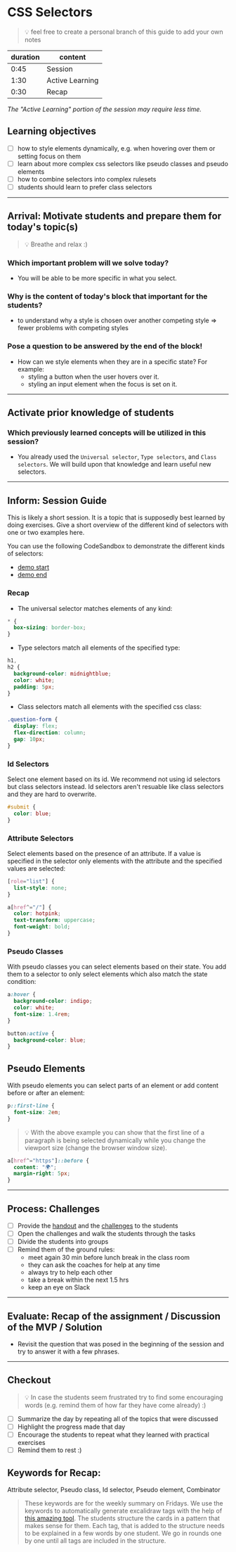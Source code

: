 # CSS Selectors

> 💡 feel free to create a personal branch of this guide to add your own notes

| duration | content         |
| -------- | --------------- |
| 0:45     | Session         |
| 1:30     | Active Learning |
| 0:30     | Recap           |

_The "Active Learning" portion of the session may require less time._

## Learning objectives

- [ ] how to style elements dynamically, e.g. when hovering over them or setting focus on them
- [ ] learn about more complex css selectors like pseudo classes and pseudo elements
- [ ] how to combine selectors into complex rulesets
- [ ] students should learn to prefer class selectors

---

## Arrival: Motivate students and prepare them for today's topic(s)

> 💡 Breathe and relax :)

### Which important problem will we solve today?

- You will be able to be more specific in what you select.

### Why is the content of today's block that important for the students?

- to understand why a style is chosen over another competing style => fewer problems with competing
  styles

### Pose a question to be answered by the end of the block!

- How can we style elements when they are in a specific state? For example:
  - styling a button when the user hovers over it.
  - styling an input element when the focus is set on it.

---

## Activate prior knowledge of students

### Which previously learned concepts will be utilized in this session?

- You already used the `Universal selector`, `Type selectors`, and `Class selectors`. We will build
  upon that knowledge and learn useful new selectors.

---

## Inform: Session Guide

This is likely a short session. It is a topic that is supposedly best learned by doing exercises.
Give a short overview of the different kind of selectors with one or two examples here.

You can use the following CodeSandbox to demonstrate the different kinds of selectors:

- [demo start](https://codesandbox.io/s/github/neuefische/web-exercises/tree/main/sessions/css-selectors/demo-start)
- [demo end](https://codesandbox.io/s/github/neuefische/web-exercises/tree/main/sessions/css-selectors/demo-end)

### Recap

- The universal selector matches elements of any kind:

```css
* {
  box-sizing: border-box;
}
```

- Type selectors match all elements of the specified type:

```css
h1,
h2 {
  background-color: midnightblue;
  color: white;
  padding: 5px;
}
```

- Class selectors match all elements with the specified css class:

```css
.question-form {
  display: flex;
  flex-direction: column;
  gap: 10px;
}
```

### Id Selectors

Select one element based on its id. We recommend not using id selectors but class selectors instead.
Id selectors aren't resuable like class selectors and they are hard to overwrite.

```css
#submit {
  color: blue;
}
```

### Attribute Selectors

Select elements based on the presence of an attribute. If a value is specified in the selector only
elements with the attribute and the specified values are selected:

```css
[role="list"] {
  list-style: none;
}
```

```css
a[href^="/"] {
  color: hotpink;
  text-transform: uppercase;
  font-weight: bold;
}
```

### Pseudo Classes

With pseudo classes you can select elements based on their state. You add them to a selector to only
select elements which also match the state condition:

```css
a:hover {
  background-color: indigo;
  color: white;
  font-size: 1.4rem;
}
```

```css
button:active {
  background-color: blue;
}
```

## Pseudo Elements

With pseudo elements you can select parts of an element or add content before or after an element:

```css
p::first-line {
  font-size: 2em;
}
```

> 💡 With the above example you can show that the first line of a paragraph is being selected
> dynamically while you change the viewport size (change the browser window size).

```css
a[href^="https"]::before {
  content: "🌍";
  margin-right: 5px;
}
```

---

## Process: Challenges

- [ ] Provide the [handout](css-selectors.md) and the [challenges](challenges-css-selectors.md) to
      the students
- [ ] Open the challenges and walk the students through the tasks
- [ ] Divide the students into groups
- [ ] Remind them of the ground rules:
  - meet again 30 min before lunch break in the class room
  - they can ask the coaches for help at any time
  - always try to help each other
  - take a break within the next 1.5 hrs
  - keep an eye on Slack

---

## Evaluate: Recap of the assignment / Discussion of the MVP / Solution

- Revisit the question that was posed in the beginning of the session and try to answer it with a
  few phrases.

---

## Checkout

> 💡 In case the students seem frustrated try to find some encouraging words (e.g. remind them of
> how far they have come already) :)

- [ ] Summarize the day by repeating all of the topics that were discussed
- [ ] Highlight the progress made that day
- [ ] Encourage the students to repeat what they learned with practical exercises
- [ ] Remind them to rest :)

## Keywords for Recap:

Attribute selector, Pseudo class, Id selector, Pseudo element, Combinator

> These keywords are for the weekly summary on Fridays. We use the keywords to automatically
> generate excalidraw tags with the help of
> [this amazing tool](https://github.com/F-Kirchhoff/tag-cloud-generator). The students structure
> the cards in a pattern that makes sense for them. Each tag, that is added to the structure needs
> to be explained in a few words by one student. We go in rounds one by one until all tags are
> included in the structure.
